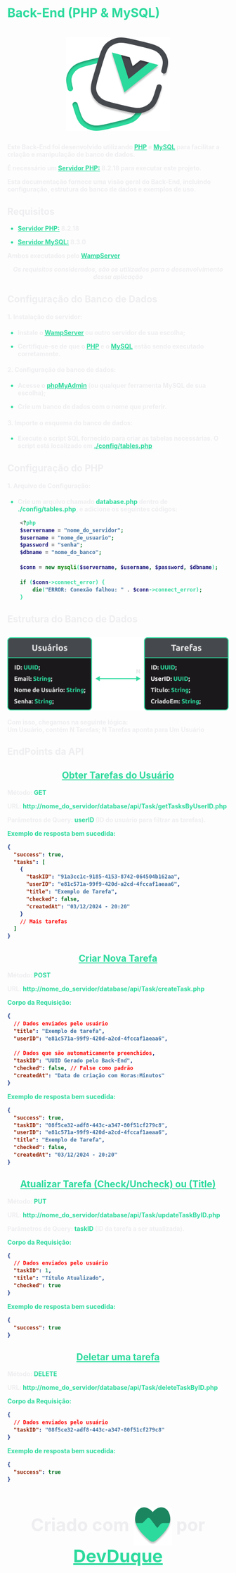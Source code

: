 <h1> Back-End (PHP & MySQL) </h1>

<h1 align="center">

![Logo](./public/logo.png)

</h1>

<p>Este Back-End foi desenvolvido utilizando <a href="https://www.php.net/">PHP</a> e <a href="https://www.mysql.com/">MySQL</a> para facilitar a criação e manipulação de banco de dados.</p>

<p>É necessário um <a href="https://www.php.net/manual/pt_BR/features.commandline.webserver.php">Servidor PHP:</a> 8.2.18 para executar este projeto.</p>

<p>Esta documentação fornece uma visão geral do Back-End, incluindo configuração, estrutura do banco de dados e exemplos de uso.</p>

<h2> Requisitos </h2>

- <p><a href="https://www.php.net/manual/pt_BR/features.commandline.webserver.php">Servidor PHP:</a> 8.2.18</p>
- <p><a href="https://dev.mysql.com/downloads/mysql/">Servidor MySQL:</a> 8.3.0</p>

<p> Ambos executados pelo <a href="https://sourceforge.net/projects/wampserver/">WampServer</a></p>

<p style="font-style: italic; text-align: center; "> Os requisitos considerados, são os utilizados para o desenvolvimento dessa aplicação </p>

<h2> Configuração do Banco de Dados </h2>

<h4> 1. Instalação do servidor: </h4>

- <p> Instale o <a href="https://sourceforge.net/projects/wampserver/">WampServer</a>  ou outro servidor de sua escolha; </p>
- <p> Certifique-se de que o <a href="https://www.php.net/">PHP</a> e o <a href="https://www.mysql.com/">MySQL</a> estão sendo executado corretamente. </p>

<h4> 2. Configuração do banco de dados: </h4>

- <p> Acesse o <a href="https://www.phpmyadmin.net/">phpMyAdmin</a> (ou qualquer ferramenta MySQL de sua escolha);</p>

- <p> Crie um banco de dados com o nome que preferir.</p>

<h4> 3. Importe o esquema do banco de dados: </h4>

- <p> Execute o script SQL fornecido para criar as tabelas necessárias. O script está localizado em <a href="./config/tables.php">./config/tables.php</a></p>

<h2> Configuração do PHP  </h2>

<h4> 1. Arquivo de Configuração: </h4>

- <p> Crie um arquivo chamado <span> database.php </span> dentro de  <span>./config/tables.php</span>, e adicione os seguintes códigos: </p>

```php
    <?php
    $servername = "nome_do_servidor";
    $username = "nome_de_usuario";
    $password = "senha";
    $dbname = "nome_do_banco";

    $conn = new mysqli($servername, $username, $password, $dbname);

    if ($conn->connect_error) {
        die("ERROR: Conexão falhou: " . $conn->connect_error);
    }
```

<h2> Estrutura do Banco de Dados </h2>

<h2 align="center"> <img src="./public/tables.png" alt="Banco de Dados"/></h2>

<p>Com isso, chegamos na seguinte lógica: <br/> Um Usuário, contém N Tarefas; N Tarefas aponta para Um Usuário</p>

<h2> EndPoints da API  </h2>

<h2 align="center"><a href="./api/Task/getTasksByUserID.php">Obter Tarefas do Usuário</a></h2>
<p>Método: <span>GET</span></p>
<p>URL: <span>http://nome_do_servidor/database/api/Task/getTasksByUserID.php</span></p>
<p>Parâmetros de Query: <span>userID</span> (ID do usuário para filtrar as tarefas).</p>

<span style="align-self: center"> Exemplo de resposta bem sucedida:</span>

```json
{
  "success": true,
  "tasks": [
    {
      "taskID": "91a3cc1c-9185-4153-8742-064504b162aa",
      "userID": "e81c571a-99f9-420d-a2cd-4fccaf1aeaa6",
      "title": "Exemplo de Tarefa",
      "checked": false,
      "createdAt": "03/12/2024 - 20:20"
    }
    // Mais tarefas
  ]
}
```

<h2 align="center"><a href="./api/Task/createTask.php">Criar Nova Tarefa</a> </h2>
<p>Método: <span>POST</span></p>
<p>URL: <span>http://nome_do_servidor/database/api/Task/createTask.php</span></p>

<span style="align-self: center"> Corpo da Requisição:</span>

```json
{
  // Dados enviados pelo usuário
  "title": "Exemplo de tarefa",
  "userID": "e81c571a-99f9-420d-a2cd-4fccaf1aeaa6",

  // Dados que são automaticamente preenchidos,
  "taskID": "UUID Gerado pelo Back-End",
  "checked": false, // False como padrão
  "createdAt": "Data de criação com Horas:Minutos"
}
```

<span style="align-self: center"> Exemplo de resposta bem sucedida:</span>

```json
{
  "success": true,
  "taskID": "08f5ce32-adf8-443c-a347-80f51cf279c8",
  "userID": "e81c571a-99f9-420d-a2cd-4fccaf1aeaa6",
  "title": "Exemplo de Tarefa",
  "checked": false,
  "createdAt": "03/12/2024 - 20:20"
}
```

<h2 align="center"><a href="./api/Task/updateTaskByID.php">Atualizar Tarefa (Check/Uncheck) ou (Title)</a> </h2>
<p>Método: <span>PUT</span></p>
<p>URL: <span>http://nome_do_servidor/database/api/Task/updateTaskByID.php</span></p>
<p>Parâmetros de Query: <span>taskID</span> (ID da tarefa a ser atualizada).</p>

<span style="align-self: center"> Corpo da Requisição:</span>

```json
{
  // Dados enviados pelo usuário
  "taskID": 1,
  "title": "Título Atualizado",
  "checked": true
}
```

<span style="align-self: center"> Exemplo de resposta bem sucedida:</span>

```json
{
  "success": true
}
```

<h2 align="center"><a href="./api/Task/deleteTaskByID.php">Deletar uma tarefa</a></h2>
<p>Método: <span>DELETE</span></p>
<p>URL: <span>http://nome_do_servidor/database/api/Task/deleteTaskByID.php</span></p>

<span style="align-self: center"> Corpo da Requisição:</span>

```json
{
  // Dados enviados pelo usuário
  "taskID": "08f5ce32-adf8-443c-a347-80f51cf279c8"
}
```

<span style="align-self: center"> Exemplo de resposta bem sucedida:</span>

```json
{
  "success": true
}
```

<h3 align="center">
      Criado com
      <img
        src="./public/Heart.png"
        alt="IconeCoração"
        class="heartIcon"
        @mouseover="startRotate"
        @mouseleave="stopRotate"
      />
      por <a href="https://github.com/DevDuque">DevDuque</a>
    </h3>

<style>
    *, a {
        color: #2CDA9D;
        font-weight: bold;
    }
    
    a:hover {
        color: #1f996e;
        transition: color 350ms cubic-bezier(0.4, 0, 0.2, 1);
        text-decoration:none;
    }

    p, h2, h4, h3 {
        color: #EEEDF0;
        font-weight: bold;
    }

    h3 {
        font-size: 2.5rem;
    }

    img {
        vertical-align: middle;
    }

</style>
